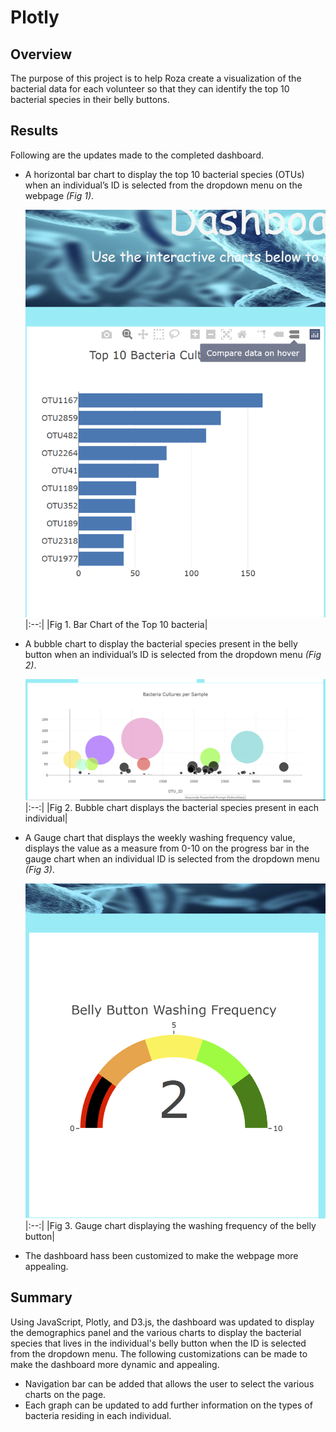 # Plotly
## Overview
The purpose of this project is to help Roza create a visualization of the bacterial data for each volunteer so that they can identify the top 10 bacterial species in their belly buttons.
## Results
Following are the updates made to the completed dashboard.
- A horizontal bar chart to display the top 10 bacterial species (OTUs) when an individual’s ID is selected from the dropdown menu on the webpage *(Fig 1)*. 

  ![Barchart](https://github.com/chinzjay/Plotly/blob/main/resources/Barchart.PNG)
  |:--:|
  |Fig 1. Bar Chart of the Top 10 bacteria|

- A bubble chart to display the bacterial species present in the belly button when an individual’s ID is selected from the dropdown menu *(Fig 2)*.

  ![bubblechart](https://github.com/chinzjay/Plotly/blob/main/resources/bubblechart.PNG)
  |:--:|
  |Fig 2. Bubble chart displays the bacterial species present in each individual|
  
- A Gauge chart that displays the weekly washing frequency value, displays the value as a measure from 0-10 on the progress bar in the gauge chart when an individual ID is           selected from the dropdown menu *(Fig 3)*.

  ![gaugechart](https://github.com/chinzjay/Plotly/blob/main/resources/gaugechart.PNG)
  |:--:|
  |Fig 3. Gauge chart displaying the washing frequency of the belly button|

- The dashboard hass been customized to make the webpage more appealing.

## Summary
Using JavaScript, Plotly, and D3.js, the dashboard was updated to display the demographics panel and the various charts to display the bacterial species that lives in the individual's belly button when the ID is selected from the dropdown menu. The following customizations can be made to make the dashboard more dynamic and appealing.

- Navigation bar can be added that allows the user to select the various charts on the page.
- Each graph can be updated to add further information on the types of bacteria residing in each individual.
